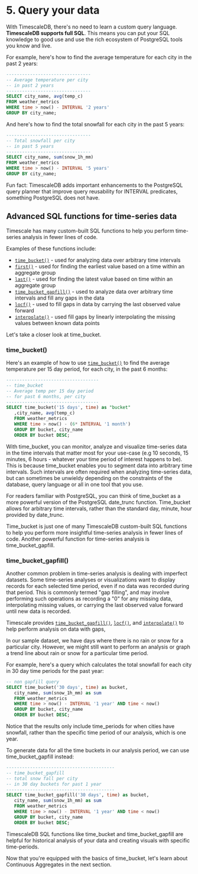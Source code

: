 # 5. Query your data

With TimescaleDB, there's no need to learn a custom query language. **TimescaleDB
supports full SQL**. This means you can put your SQL knowledge to good use and
use the rich ecosystem of PostgreSQL tools you know and live.

For example, here's how to find the average temperature for each city in the past 2 years:

```sql
--------------------------------
-- Average temperature per city
-- in past 2 years
--------------------------------
SELECT city_name, avg(temp_c)
FROM weather_metrics
WHERE time > now() - INTERVAL '2 years'
GROUP BY city_name;
```

And here's how to find the total snowfall for each city in the past 5 years:

```sql
--------------------------------
-- Total snowfall per city
-- in past 5 years
--------------------------------
SELECT city_name, sum(snow_1h_mm)
FROM weather_metrics
WHERE time > now() - INTERVAL '5 years'
GROUP BY city_name;
```


<highlight type="tip">
Fun fact: TimescaleDB adds important enhancements to the PostgreSQL query planner
that improve query reusability for INTERVAL predicates, something PostgreSQL does
not have.
</highlight>

## Advanced SQL functions for time-series data

Timescale has many custom-built SQL functions to help you perform time-series
analysis in fewer lines of code.

Examples of these functions include:

* [`time_bucket()`] - used for analyzing data over arbitrary time intervals
* [`first()`] - used for finding the earliest value based on a time within an aggregate group
* [`last()`] - used for finding the latest value based on time within an aggregate group
* [`time_bucket_gapfill()`] - used to analyze data over arbitrary time intervals and fill any gaps in the data
* [`locf()`] - used to fill gaps in data by carrying the last observed value forward
* [`interpolate()`] - used fill gaps by linearly interpolating the missing values between known data points

Let's take a closer look at time_bucket.

### time_bucket()

Here's an example of how to use [`time_bucket()`] to find the average temperature per 15 day period, for each city, in the past 6 months:

```sql
-----------------------------------
-- time_bucket
-- Average temp per 15 day period
-- for past 6 months, per city
-----------------------------------
SELECT time_bucket('15 days', time) as "bucket"
   ,city_name, avg(temp_c)
   FROM weather_metrics
   WHERE time > now() - (6* INTERVAL '1 month')
   GROUP BY bucket, city_name
   ORDER BY bucket DESC;
```

With time_bucket, you can monitor, analyze and visualize time-series data in the time intervals that matter most for your use-case (e.g 10 seconds, 15 minutes, 6 hours - whatever your time period of interest happens to be). This is because time_bucket enables you to segment data into arbitrary time intervals. Such intervals are often required when analyzing time-series data, but can sometimes be unwieldy depending on the constraints of the database, query language or all in one tool that you use.

For readers familiar with PostgreSQL, you can think of time_bucket as a more powerful version of the PostgreSQL date_trunc function. Time_bucket allows for arbitrary time intervals, rather than the standard day, minute, hour provided by date_trunc.

Time_bucket is just one of many TimescaleDB custom-built SQL functions to help you perform more insightful time-series analysis in fewer lines of code. Another powerful function for time-series analysis is time_bucket_gapfill.

### time_bucket_gapfill()

Another common problem in time-series analysis is dealing with imperfect datasets.
Some time-series analyses or visualizations want to display records for each
selected time period, even if no data was recorded during that period. This is
commonly termed "gap filling", and may involve performing such operations as
recording a "0" for any missing data, interpolating missing values, or carrying
the last observed value forward until new data is recorded.

Timescale provides [`time_bucket_gapfill()`],
[`locf()`], and [`interpolate()`] to help perform analysis on data with gaps,

In our sample dataset, we have days where there is no rain or snow for a particular
city. However, we might still want to perform an analysis or graph a trend line
about rain or snow for a particular time period.

For example, here's a query which calculates the total snowfall for each city in
30 day time periods for the past year:

```sql
-- non gapfill query
SELECT time_bucket('30 days', time) as bucket,
   city_name, sum(snow_1h_mm) as sum
   FROM weather_metrics
   WHERE time > now() - INTERVAL '1 year' AND time < now()
   GROUP BY bucket, city_name
   ORDER BY bucket DESC;
```

Notice that the results only include time_periods for when cities have snowfall,
rather than the specific time period of our analysis, which is one year.

To generate data for all the time buckets in our analysis period, we can use
time_bucket_gapfill instead:

```sql
-----------------------------------------
-- time_bucket_gapfill
-- total snow fall per city
-- in 30 day buckets for past 1 year
-----------------------------------------
SELECT time_bucket_gapfill('30 days', time) as bucket,
   city_name, sum(snow_1h_mm) as sum
   FROM weather_metrics
   WHERE time > now() - INTERVAL '1 year' AND time < now()
   GROUP BY bucket, city_name
   ORDER BY bucket DESC;
```

TimescaleDB SQL functions like time_bucket and time_bucket_gapfill are helpful
for historical analysis of your data and creating visuals with specific time-periods.

Now that you're equipped with the basics of time_bucket, let's learn about Continuous
Aggregates in the next section.



[`time_bucket()`]: /api/:currentVersion:/analytics/time_bucket
[`time_bucket_gapfill()`]: /api/:currentVersion:/analytics/time_bucket_gapfill
[`last()`]: /api/:currentVersion:/analytics/last
[`first()`]: /api/:currentVersion:/analytics/first
[`locf()`]: /api/:currentVersion:/analytics/locf
[`interpolate()`]: /api/:currentVersion:/analytics/interpolate
